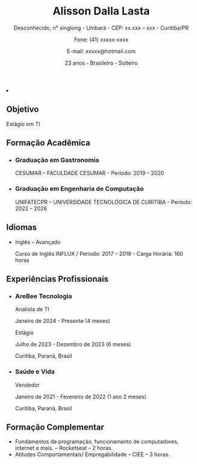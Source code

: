 <div class="container">
    <header>
        <h1>Alisson Dalla Lasta</h1>
        <p>Desconhecido, n° xinglong - Umbará - CEP: xx.xxx – xxx - Curitiba/PR</p>
        <p>Fone: (41) xxxxx-xxxx</p>
        <p>E-mail: xxxxx@hotmail.com</p>
        <p>23 anos - Brasileiro - Solteiro</p>
    </header>
    
<body>
    <li>
        <h2>Objetivo</h2>
        <p>Estágio em TI</p>
    </li>

 <h2>Formação Acadêmica</h2>
<ul>
    <li>
        <h3>Graduação em Gastronomia</h3>
        <p>CESUMAR – FACULDADE CESUMAR - Período: 2019 – 2020</p>
    </li>
    <li>
        <h3>Graduação em Engenharia de Computação</h3>
        <p>UNIFATECPR – UNIVERSIDADE TECNOLÓGICA DE CURITIBA - Período: 2022 – 2026</p>
    </li>
</ul>
    <h2>Idiomas</h2>
<ul>
    <li>Inglês – Avançado</li>
    <p>Curso de Inglês INFLUX / Período: 2017 – 2019 - Carga Horária: 160 horas</p>
</ul>
<h2>Experiências Profissionais</h2>
<ul>
    <li>
        <h3>AreBee Tecnologia</h3>
        <p>Analista de TI</p>
        <p>Janeiro de 2024 - Presente (4 meses)</p>
        <p>Estágio</p>
        <p>Julho de 2023 - Dezembro de 2023 (6 meses)</p>
        <p>Curitiba, Paraná, Brasil</p>
    </li>
    <li>
        <h3>Saúde e Vida</h3>
        <p>Vendedor</p>
        <p>Janeiro de 2021 - Fevereiro de 2022 (1 ano 2 meses)</p>
        <p>Curitiba, Paraná, Brasil</p>
    </li>
</ul>
<h2>Formação Complementar</h2>
<ul>
    <li>Fundamentos da programação, funcionamento de computadores, internet e mais. – Rocketseat – 2 horas.</li>
    <li>Atitudes Comportamentais/ Empregabilidade – CIEE – 3 horas.</li>
</ul>
</body>
</div>
